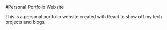 #Personal Portfolio Website

This is a personal portfolio website created with React to show off my tech projects and blogs.
